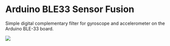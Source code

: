 # Arduino BLE33 Sensor Fusion 

Simple digital complementary filter for gyroscope and accelerometer on the Arduino BLE-33 board.

![](https://github.com/laode-haeba/-SemPrj-BLE33_Sense_DigitalFilter/blob/main/Filter_Blockschaltbild.jpg?raw=true)
